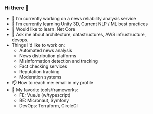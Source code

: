 ### Hi there 👋
- 🔭 I’m currently working on a news reliability analysis service
- 🌱 I’m currently learning Unity 3D, Current NLP / ML best practices
- 🦾 Would like to learn .Net Core
- 💬 Ask me about architecture, datastructures, AWS infrustructure, devops.
- Things I'd like to work on:
   - Automated news analysis
   - News distribution platforms
   - Misinformation detection and tracking
   - Fact checking services
   - Reputation tracking
   - Moderation systems
- 📫 How to reach me: email in my profile
- 💖 My favorite tools/frameworks:
   - FE: VueJs (w/typescript)
   - BE: Micronaut, Symfony
   - DevOps: Terraform, CircleCI
